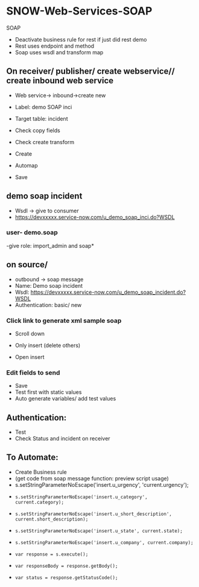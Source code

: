 # SNOW-Web-Services-SOAP
SOAP

- Deactivate business rule for rest if just did rest demo
- Rest uses endpoint and method
- Soap uses wsdl and transform map

## On receiver/ publisher/ create webservice// create inbound web service
- Web service-> inbound->create new
- Label: demo SOAP inci
- Target table: incident
- Check copy fields
- Check create transform

- Create
- Automap
- Save

## demo soap incident
- Wsdl -> give to consumer
- https://devxxxxx.service-now.com/u_demo_soap_inci.do?WSDL

### user- demo.soap
-give role: import_admin and soap*

## on source/
- outbound -> soap message
- Name: Demo soap incident
- Wsdl: https://devxxxxx.service-now.com/u_demo_soap_incident.do?WSDL
- Authentication: basic/ new

### Click link to generate xml sample soap

- Scroll down

- Only insert (delete others)
- Open insert

### Edit fields to send
- Save
- Test first with static values
- Auto generate variables/ add test values

## Authentication:

- Test
- Check Status and incident on receiver

## To Automate:
-  Create Business rule
- (get code from soap message function: preview script usage)
- s.setStringParameterNoEscape('insert.u_urgency', 'current.urgency');
-     s.setStringParameterNoEscape('insert.u_category', current.category);
-     s.setStringParameterNoEscape('insert.u_short_description', current.short_description);
-     s.setStringParameterNoEscape('insert.u_state', current.state);
-     s.setStringParameterNoEscape('insert.u_company', current.company);
-     var response = s.execute();
-     var responseBody = response.getBody();
-     var status = response.getStatusCode();


